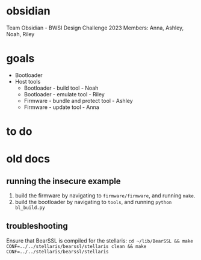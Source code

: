 # obsidian
Team Obsidian - BWSI Design Challenge 2023
Members: Anna, Ashley, Noah, Riley

# goals
* Bootloader
* Host tools
  * Bootloader - build tool - Noah
  * Bootloader - emulate tool - Riley
  * Firmware - bundle and protect tool - Ashley
  * Firmware - update tool - Anna

# to do

# old docs
## running the insecure example

1. build the firmware by navigating to `firmware/firmware`, and running `make`.
2. build the bootloader by navigating to `tools`, and running `python bl_build.py`

## troubleshooting

Ensure that BearSSL is compiled for the stellaris: `cd ~/lib/BearSSL && make CONF=../../stellaris/bearssl/stellaris clean && make CONF=../../stellaris/bearssl/stellaris`
